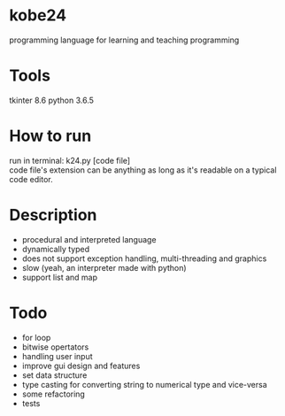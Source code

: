 # kobe24
programming language for learning and teaching programming

# Tools
tkinter 8.6
python 3.6.5

# How to run
run in terminal: k24.py [code file]  
code file's extension can be anything as long as it's readable on a typical code editor.

# Description
* procedural and interpreted language
* dynamically typed
* does not support exception handling, multi-threading and graphics
* slow (yeah, an interpreter made with python)
* support list and map

# Todo
* for loop
* bitwise opertators
* handling user input
* improve gui design and features
* set data structure
* type casting for converting string to numerical type and vice-versa
* some refactoring
* tests
